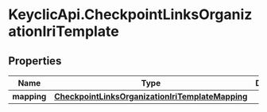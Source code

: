 # KeyclicApi.CheckpointLinksOrganizationIriTemplate

## Properties
Name | Type | Description | Notes
------------ | ------------- | ------------- | -------------
**mapping** | [**CheckpointLinksOrganizationIriTemplateMapping**](CheckpointLinksOrganizationIriTemplateMapping.md) |  | [optional] 



